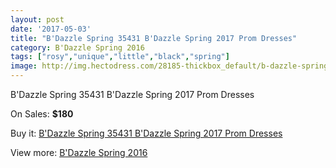 ```yaml
---
layout: post
date: '2017-05-03'
title: "B'Dazzle Spring 35431 B'Dazzle Spring 2017 Prom Dresses"
category: B'Dazzle Spring 2016
tags: ["rosy","unique","little","black","spring"]
image: http://img.hectodress.com/28185-thickbox_default/b-dazzle-spring-35431-b-dazzle-spring-2012-prom-dresses.jpg
---
```

B'Dazzle Spring 35431 B'Dazzle Spring 2017 Prom Dresses

On Sales: **$180**
<a href="https://www.hectodress.com/b-dazzle-spring-2013/13150-b-dazzle-spring-35431-b-dazzle-spring-2012-prom-dresses.html"><amp-img layout="responsive" width="600" height="600" src="//img.hectodress.com/28185-thickbox_default/b-dazzle-spring-35431-b-dazzle-spring-2012-prom-dresses.jpg" alt="B'Dazzle Spring 35431 B'Dazzle Spring 2017 Prom Dresses 0" /></a>
<a href="https://www.hectodress.com/b-dazzle-spring-2013/13150-b-dazzle-spring-35431-b-dazzle-spring-2012-prom-dresses.html"><amp-img layout="responsive" width="600" height="600" src="//img.hectodress.com/28186-thickbox_default/b-dazzle-spring-35431-b-dazzle-spring-2012-prom-dresses.jpg" alt="B'Dazzle Spring 35431 B'Dazzle Spring 2017 Prom Dresses 1" /></a>

Buy it: [B'Dazzle Spring 35431 B'Dazzle Spring 2017 Prom Dresses](https://www.hectodress.com/b-dazzle-spring-2013/13150-b-dazzle-spring-35431-b-dazzle-spring-2012-prom-dresses.html "B'Dazzle Spring 35431 B'Dazzle Spring 2017 Prom Dresses")

View more: [B'Dazzle Spring 2016](https://www.hectodress.com/205-b-dazzle-spring-2013 "B'Dazzle Spring 2016")